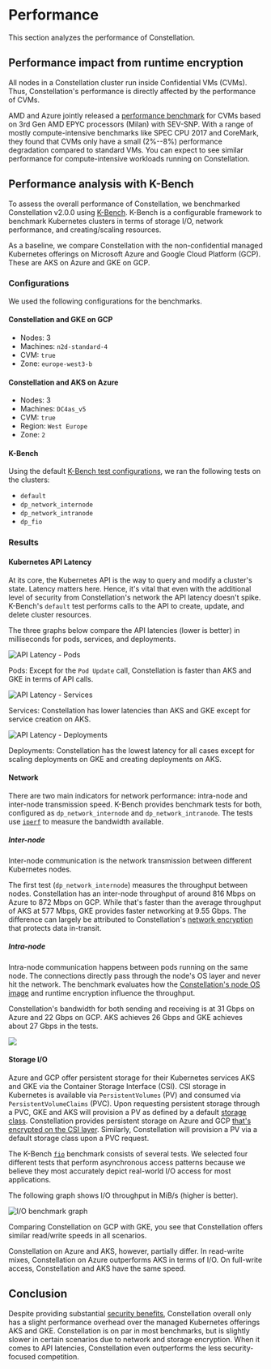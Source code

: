 # Performance

This section analyzes the performance of Constellation.

## Performance impact from runtime encryption

All nodes in a Constellation cluster run inside Confidential VMs (CVMs). Thus, Constellation's performance is directly affected by the performance of CVMs.

AMD and Azure jointly released a [performance benchmark](https://community.amd.com/t5/business/microsoft-azure-confidential-computing-powered-by-3rd-gen-epyc/ba-p/497796) for CVMs based on 3rd Gen AMD EPYC processors (Milan) with SEV-SNP. With a range of mostly compute-intensive benchmarks like SPEC CPU 2017 and CoreMark, they found that CVMs only have a small (2%--8%) performance degradation compared to standard VMs. You can expect to see similar performance for compute-intensive workloads running on Constellation.

## Performance analysis with K-Bench

To assess the overall performance of Constellation, we benchmarked Constellation v2.0.0 using [K-Bench](https://github.com/vmware-tanzu/k-bench). K-Bench is a configurable framework to benchmark Kubernetes clusters in terms of storage I/O, network performance, and creating/scaling resources.

As a baseline, we compare Constellation with the non-confidential managed Kubernetes offerings on Microsoft Azure and Google Cloud Platform (GCP). These are AKS on Azure and GKE on GCP.

### Configurations

We used the following configurations for the benchmarks.

#### Constellation and GKE on GCP

- Nodes: 3
- Machines: `n2d-standard-4`
- CVM: `true`
- Zone: `europe-west3-b`

#### Constellation and AKS on Azure

- Nodes: 3
- Machines: `DC4as_v5`
- CVM: `true`
- Region: `West Europe`
- Zone: `2`

#### K-Bench

Using the default [K-Bench test configurations](https://github.com/vmware-tanzu/k-bench/tree/master/config), we ran the following tests on the clusters:

- `default`
- `dp_network_internode`
- `dp_network_intranode`
- `dp_fio`

### Results

#### Kubernetes API Latency

At its core, the Kubernetes API is the way to query and modify a cluster's state. Latency matters here. Hence, it's vital that even with the additional level of security from Constellation's network the API latency doesn't spike.
K-Bench's `default` test performs calls to the API to create, update, and delete cluster resources.

The three graphs below compare the API latencies (lower is better) in milliseconds for pods, services, and deployments.

![API Latency - Pods](../_media/benchmark_api_pods.png)

Pods: Except for the `Pod Update` call, Constellation is faster than AKS and GKE in terms of API calls.

![API Latency - Services](../_media/benchmark_api_svc.png)

Services: Constellation has lower latencies than AKS and GKE except for service creation on AKS.

![API Latency - Deployments](../_media/benchmark_api_dpl.png)

Deployments: Constellation has the lowest latency for all cases except for scaling deployments on GKE and creating deployments on AKS.

#### Network

There are two main indicators for network performance: intra-node and inter-node transmission speed.
K-Bench provides benchmark tests for both, configured as `dp_network_internode` and `dp_network_intranode`. The tests use [`iperf`](https://iperf.fr/) to measure the bandwidth available.

##### Inter-node

Inter-node communication is the network transmission between different Kubernetes nodes.

The first test (`dp_network_internode`) measures the throughput between nodes. Constellation has an inter-node throughput of around 816 Mbps on Azure to 872 Mbps on GCP. While that's faster than the average throughput of AKS at 577 Mbps, GKE provides faster networking at 9.55 Gbps.
The difference can largely be attributed to Constellation's [network encryption](../architecture/networking.md) that protects data in-transit.

##### Intra-node

Intra-node communication happens between pods running on the same node.
The connections directly pass through the node's OS layer and never hit the network.
The benchmark evaluates how the [Constellation's node OS image](../architecture/images.md) and runtime encryption influence the throughput.

Constellation's bandwidth for both sending and receiving is at 31 Gbps on Azure and 22 Gbps on GCP. AKS achieves 26 Gbps and GKE achieves about 27 Gbps in the tests.

![](../_media/benchmark_net.png)

#### Storage I/O

Azure and GCP offer persistent storage for their Kubernetes services AKS and GKE via the Container Storage Interface (CSI). CSI storage in Kubernetes is available via `PersistentVolumes` (PV) and consumed via `PersistentVolumeClaims` (PVC).
Upon requesting persistent storage through a PVC, GKE and AKS will provision a PV as defined by a default [storage class](https://kubernetes.io/docs/concepts/storage/storage-classes/).
Constellation provides persistent storage on Azure and GCP [that's encrypted on the CSI layer](../architecture/encrypted-storage.md).
Similarly, Constellation will provision a PV via a default storage class upon a PVC request.

The K-Bench [`fio`](https://fio.readthedocs.io/en/latest/fio_doc.html) benchmark consists of several tests.
We selected four different tests that perform asynchronous access patterns because we believe they most accurately depict real-world I/O access for most applications.

The following graph shows I/O throughput in MiB/s (higher is better).

![I/O benchmark graph](../_media/benchmark_io.png)

Comparing Constellation on GCP with GKE, you see that Constellation offers similar read/write speeds in all scenarios.

Constellation on Azure and AKS, however, partially differ. In read-write mixes, Constellation on Azure outperforms AKS in terms of I/O. On full-write access, Constellation and AKS have the same speed.

## Conclusion

Despite providing substantial [security benefits](./security-benefits.md), Constellation overall only has a slight performance overhead over the managed Kubernetes offerings AKS and GKE. Constellation is on par in most benchmarks, but is slightly slower in certain scenarios due to network and storage encryption. When it comes to API latencies, Constellation even outperforms the less security-focused competition.

